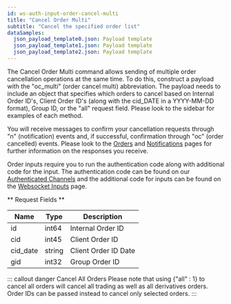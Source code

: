 ```yaml
---
id: ws-auth-input-order-cancel-multi
title: "Cancel Order Multi"
subtitle: "Cancel the specified order list"
dataSamples:
  json_payload_template0.json: Payload template
  json_payload_template1.json: Payload template
  json_payload_template2.json: Payload template
---
```


The Cancel Order Multi command allows sending of multiple order cancellation operations at the same time. To do this, construct a payload with the "oc_multi" (order cancel multi) abbreviation. The payload needs to include an object that specifies which orders to cancel based on Internal Order ID's, Client Order ID's (along with the cid_DATE in a YYYY-MM-DD format), Group ID, or the "all" request field. Please look to the sidebar for examples of each method.

You will receive messages to confirm your cancellation requests through "n" (notification) events and, if successful, confirmation through "oc" (order cancelled) events.  Please look to the [Orders](ref:ws-auth-orders) and [Notifications](ref:ws-auth-notifications) pages for further information on the responses you receive.

Order inputs require you to run the authentication code along with additional code for the input. The authentication code can be found  on our [Authenticated Channels](doc:ws-auth) and the additional code for inputs can be found on the [Websocket Inputs](ref:ws-input) page.


** Request Fields **

Name | Type | Description
-- | -- | --
id  |  int64  |  Internal Order ID
cid  |  int45  |  Client Order ID
cid_date  |  string  |  Client Order ID Date
gid | int32 | Group Order ID


::: callout danger Cancel All Orders
Please note that using {"all" : 1} to cancel all orders will cancel all trading as well as all derivatives orders. Order IDs can be passed instead to cancel only selected orders.
:::
